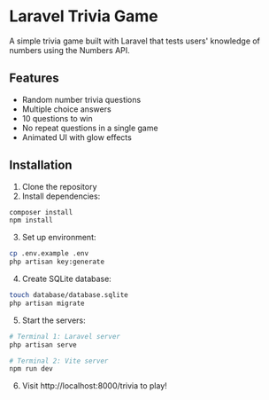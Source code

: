 # Laravel Trivia Game

A simple trivia game built with Laravel that tests users' knowledge of numbers using the Numbers API.

## Features

- Random number trivia questions
- Multiple choice answers
- 10 questions to win
- No repeat questions in a single game
- Animated UI with glow effects

## Installation

1. Clone the repository
2. Install dependencies:

```bash
composer install
npm install
```

3. Set up environment:

```bash
cp .env.example .env
php artisan key:generate
```

4. Create SQLite database:
```bash
touch database/database.sqlite
php artisan migrate
```

5. Start the servers:
```bash
# Terminal 1: Laravel server
php artisan serve

# Terminal 2: Vite server
npm run dev
```

6. Visit http://localhost:8000/trivia to play!
